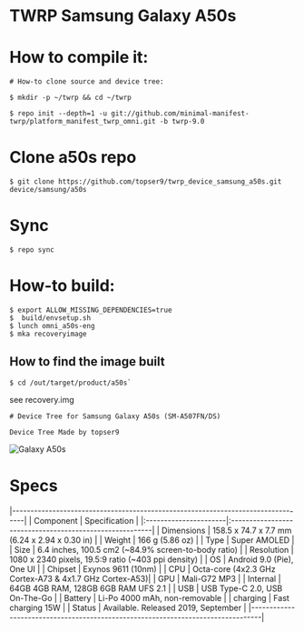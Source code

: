 # TWRP Samsung Galaxy A50s

# How to compile it:
```
# How-to clone source and device tree:

$ mkdir -p ~/twrp && cd ~/twrp

$ repo init --depth=1 -u git://github.com/minimal-manifest-twrp/platform_manifest_twrp_omni.git -b twrp-9.0
```
# Clone a50s repo
```
$ git clone https://github.com/topser9/twrp_device_samsung_a50s.git device/samsung/a50s
```
# Sync
```
$ repo sync
```
# How-to build:
```
$ export ALLOW_MISSING_DEPENDENCIES=true
$  build/envsetup.sh
$ lunch omni_a50s-eng
$ mka recoveryimage
```
## How to find the image built
```
$ cd /out/target/product/a50s`
```
see recovery.img
```
# Device Tree for Samsung Galaxy A50s (SM-A507FN/DS)

Device Tree Made by topser9
```
![Galaxy A50s](https://fdn2.gsmarena.com/vv/bigpic/samsung-galaxy-a50s.jpg "Galaxy A50s")
# Specs
|---------------------------------------------------------------------------------|
|      Component        |          Specification                                  |
|:----------------------|:--------------------------------------------------------|
| Dimensions            | 158.5 x 74.7 x 7.7 mm (6.24 x 2.94 x 0.30 in)           |
| Weight                | 166 g (5.86 oz)                                         |
| Type                  | Super AMOLED                                            |
| Size                  | 6.4 inches, 100.5 cm2 (~84.9% screen-to-body ratio)     |
| Resolution            | 1080 x 2340 pixels, 19.5:9 ratio (~403 ppi density)      |
| OS                    |  Android 9.0 (Pie), One UI                              |
| Chipset               | Exynos 9611 (10nm)                                     |
| CPU                   | Octa-core (4x2.3 GHz Cortex-A73 & 4x1.7 GHz Cortex-A53)|
| GPU                   | Mali-G72 MP3                                            |
| Internal              | 64GB 4GB RAM, 128GB 6GB RAM UFS 2.1                                  |
| USB                   | USB Type-C 2.0, USB On-The-Go                           |
| Battery               | Li-Po 4000 mAh, non-removable                           |
| charging              | Fast charging 15W                                       |
| Status                | Available. Released 2019, September                      |
|---------------------------------------------------------------------------------|
